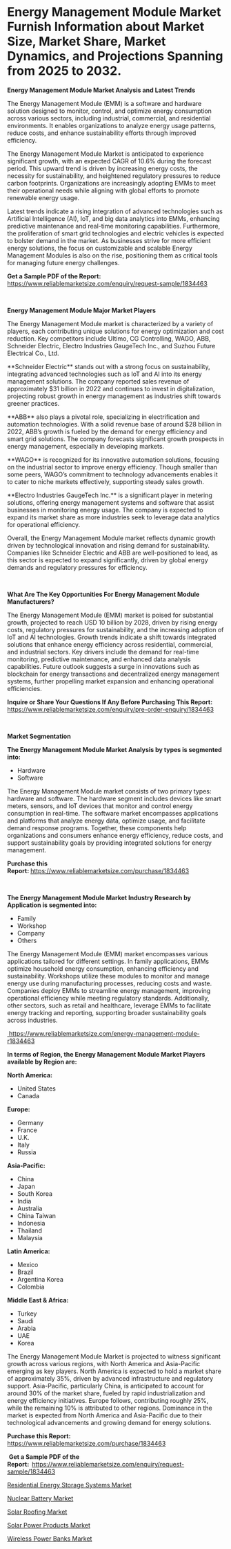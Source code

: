 <p><h1>Energy Management Module Market Furnish Information about Market Size, Market Share, Market Dynamics, and Projections Spanning from 2025 to 2032.</h1></p><p><strong>Energy Management Module Market Analysis and Latest Trends</strong></p>
<p><p>The Energy Management Module (EMM) is a software and hardware solution designed to monitor, control, and optimize energy consumption across various sectors, including industrial, commercial, and residential environments. It enables organizations to analyze energy usage patterns, reduce costs, and enhance sustainability efforts through improved efficiency. </p><p>The Energy Management Module Market is anticipated to experience significant growth, with an expected CAGR of 10.6% during the forecast period. This upward trend is driven by increasing energy costs, the necessity for sustainability, and heightened regulatory pressures to reduce carbon footprints. Organizations are increasingly adopting EMMs to meet their operational needs while aligning with global efforts to promote renewable energy usage.</p><p>Latest trends indicate a rising integration of advanced technologies such as Artificial Intelligence (AI), IoT, and big data analytics into EMMs, enhancing predictive maintenance and real-time monitoring capabilities. Furthermore, the proliferation of smart grid technologies and electric vehicles is expected to bolster demand in the market. As businesses strive for more efficient energy solutions, the focus on customizable and scalable Energy Management Modules is also on the rise, positioning them as critical tools for managing future energy challenges.</p></p>
<p><strong>Get a Sample PDF of the Report:&nbsp;</strong> <a href="https://www.reliablemarketsize.com/enquiry/request-sample/1834463?utm_campaign=2008&utm_medium=2&utm_source=Github&utm_content=ia&utm_term=07042025&utm_id=energy-management-module">https://www.reliablemarketsize.com/enquiry/request-sample/1834463</a></p>
<p>&nbsp;</p>
<p><strong>Energy Management Module Major Market Players</strong></p>
<p><p>The Energy Management Module market is characterized by a variety of players, each contributing unique solutions for energy optimization and cost reduction. Key competitors include Ultimo, CG Controlling, WAGO, ABB, Schneider Electric, Electro Industries GaugeTech Inc., and Suzhou Future Electrical Co., Ltd.</p><p>**Schneider Electric** stands out with a strong focus on sustainability, integrating advanced technologies such as IoT and AI into its energy management solutions. The company reported sales revenue of approximately $31 billion in 2022 and continues to invest in digitalization, projecting robust growth in energy management as industries shift towards greener practices.</p><p>**ABB** also plays a pivotal role, specializing in electrification and automation technologies. With a solid revenue base of around $28 billion in 2022, ABB’s growth is fueled by the demand for energy efficiency and smart grid solutions. The company forecasts significant growth prospects in energy management, especially in developing markets.</p><p>**WAGO** is recognized for its innovative automation solutions, focusing on the industrial sector to improve energy efficiency. Though smaller than some peers, WAGO’s commitment to technology advancements enables it to cater to niche markets effectively, supporting steady sales growth.</p><p>**Electro Industries GaugeTech Inc.** is a significant player in metering solutions, offering energy management systems and software that assist businesses in monitoring energy usage. The company is expected to expand its market share as more industries seek to leverage data analytics for operational efficiency.</p><p>Overall, the Energy Management Module market reflects dynamic growth driven by technological innovation and rising demand for sustainability. Companies like Schneider Electric and ABB are well-positioned to lead, as this sector is expected to expand significantly, driven by global energy demands and regulatory pressures for efficiency.</p></p>
<p>&nbsp;</p>
<p><strong>What Are The Key Opportunities For Energy Management Module Manufacturers?</strong></p>
<p><p>The Energy Management Module (EMM) market is poised for substantial growth, projected to reach USD 10 billion by 2028, driven by rising energy costs, regulatory pressures for sustainability, and the increasing adoption of IoT and AI technologies. Growth trends indicate a shift towards integrated solutions that enhance energy efficiency across residential, commercial, and industrial sectors. Key drivers include the demand for real-time monitoring, predictive maintenance, and enhanced data analysis capabilities. Future outlook suggests a surge in innovations such as blockchain for energy transactions and decentralized energy management systems, further propelling market expansion and enhancing operational efficiencies.</p></p>
<p><strong>Inquire or Share Your Questions If Any Before Purchasing This Report:</strong> <a href="https://www.reliablemarketsize.com/enquiry/pre-order-enquiry/1834463?utm_campaign=2008&utm_medium=2&utm_source=Github&utm_content=ia&utm_term=07042025&utm_id=energy-management-module">https://www.reliablemarketsize.com/enquiry/pre-order-enquiry/1834463</a></p>
<p>&nbsp;</p>
<p><strong>Market Segmentation</strong></p>
<p><strong>The Energy Management Module Market Analysis by types is segmented into:</strong></p>
<p><ul><li>Hardware</li><li>Software</li></ul></p>
<p><p>The Energy Management Module market consists of two primary types: hardware and software. The hardware segment includes devices like smart meters, sensors, and IoT devices that monitor and control energy consumption in real-time. The software market encompasses applications and platforms that analyze energy data, optimize usage, and facilitate demand response programs. Together, these components help organizations and consumers enhance energy efficiency, reduce costs, and support sustainability goals by providing integrated solutions for energy management.</p></p>
<p><strong>Purchase this Report:&nbsp;</strong><a href="https://www.reliablemarketsize.com/purchase/1834463?utm_campaign=2008&utm_medium=2&utm_source=Github&utm_content=ia&utm_term=07042025&utm_id=energy-management-module">https://www.reliablemarketsize.com/purchase/1834463</a></p>
<p>&nbsp;</p>
<p><strong>The Energy Management Module Market Industry Research by Application is segmented into:</strong></p>
<p><ul><li>Family</li><li>Workshop</li><li>Company</li><li>Others</li></ul></p>
<p><p>The Energy Management Module (EMM) market encompasses various applications tailored for different settings. In family applications, EMMs optimize household energy consumption, enhancing efficiency and sustainability. Workshops utilize these modules to monitor and manage energy use during manufacturing processes, reducing costs and waste. Companies deploy EMMs to streamline energy management, improving operational efficiency while meeting regulatory standards. Additionally, other sectors, such as retail and healthcare, leverage EMMs to facilitate energy tracking and reporting, supporting broader sustainability goals across industries.</p></p>
<p><a href="https://www.reliablemarketsize.com/energy-management-module-r1834463?utm_campaign=2008&utm_medium=2&utm_source=Github&utm_content=ia&utm_term=07042025&utm_id=energy-management-module">&nbsp;https://www.reliablemarketsize.com/energy-management-module-r1834463</a></p>
<p><strong>In terms of Region, the Energy Management Module Market Players available by Region are:</strong></p>
<p>
    <p> <strong> North America: </strong>
        <ul>
            <li>United States</li>
            <li>Canada</li>
        </ul>
        </p> 
    <p> <strong> Europe: </strong>
        <ul>
            <li>Germany</li>
            <li>France</li>
            <li>U.K.</li>
            <li>Italy</li>
            <li>Russia</li>
        </ul>
        </p> 
    <p> <strong> Asia-Pacific: </strong>
        <ul>
            <li>China</li>
            <li>Japan</li>
            <li>South Korea</li>
            <li>India</li>
            <li>Australia</li>
            <li>China Taiwan</li>
            <li>Indonesia</li>
            <li>Thailand</li>
            <li>Malaysia</li>
        </ul>
        </p> 
    <p> <strong> Latin America: </strong>
        <ul>
            <li>Mexico</li>
            <li>Brazil</li>
            <li>Argentina Korea</li>
            <li>Colombia</li>
        </ul>
        </p> 
    <p> <strong> Middle East & Africa: </strong>
        <ul>
            <li>Turkey</li>
            <li>Saudi</li>
            <li>Arabia</li>
            <li>UAE</li>
            <li>Korea</li>
        </ul>
    </p>
    </p>
<p><p>The Energy Management Module Market is projected to witness significant growth across various regions, with North America and Asia-Pacific emerging as key players. North America is expected to hold a market share of approximately 35%, driven by advanced infrastructure and regulatory support. Asia-Pacific, particularly China, is anticipated to account for around 30% of the market share, fueled by rapid industrialization and energy efficiency initiatives. Europe follows, contributing roughly 25%, while the remaining 10% is attributed to other regions. Dominance in the market is expected from North America and Asia-Pacific due to their technological advancements and growing demand for energy solutions.</p></p>
<p><strong>Purchase this Report: </strong><a href="https://www.reliablemarketsize.com/purchase/1834463?utm_campaign=2008&utm_medium=2&utm_source=Github&utm_content=ia&utm_term=07042025&utm_id=energy-management-module">https://www.reliablemarketsize.com/purchase/1834463</a></p>
<p>&nbsp;<strong>Get a Sample PDF of the Report:&nbsp;&nbsp;</strong><a href="https://www.reliablemarketsize.com/enquiry/request-sample/1834463?utm_campaign=2008&utm_medium=2&utm_source=Github&utm_content=ia&utm_term=07042025&utm_id=energy-management-module">https://www.reliablemarketsize.com/enquiry/request-sample/1834463</a></p>
<p><strong></strong></p>
<p><p><a href="https://github.com/ftnlewins/Market-Research-Report-List-1/blob/main/residential-energy-storage-systems-market.md?utm_campaign=2008&utm_medium=2&utm_source=Github&utm_content=ia&utm_term=07042025&utm_id=energy-management-module">Residential Energy Storage Systems Market</a></p><p><a href="https://github.com/yardemuongz5/Market-Research-Report-List-1/blob/main/nuclear-battery-market.md?utm_campaign=2008&utm_medium=2&utm_source=Github&utm_content=ia&utm_term=07042025&utm_id=energy-management-module">Nuclear Battery Market</a></p><p><a href="https://github.com/rempemelon5k/Market-Research-Report-List-1/blob/main/solar-roofing-market.md?utm_campaign=2008&utm_medium=2&utm_source=Github&utm_content=ia&utm_term=07042025&utm_id=energy-management-module">Solar Roofing Market</a></p><p><a href="https://github.com/idranalexie/Market-Research-Report-List-1/blob/main/solar-power-products-market.md?utm_campaign=2008&utm_medium=2&utm_source=Github&utm_content=ia&utm_term=07042025&utm_id=energy-management-module">Solar Power Products Market</a></p><p><a href="https://github.com/balbajagatr1/Market-Research-Report-List-1/blob/main/wireless-power-banks-market.md?utm_campaign=2008&utm_medium=2&utm_source=Github&utm_content=ia&utm_term=07042025&utm_id=energy-management-module">Wireless Power Banks Market</a></p></p>